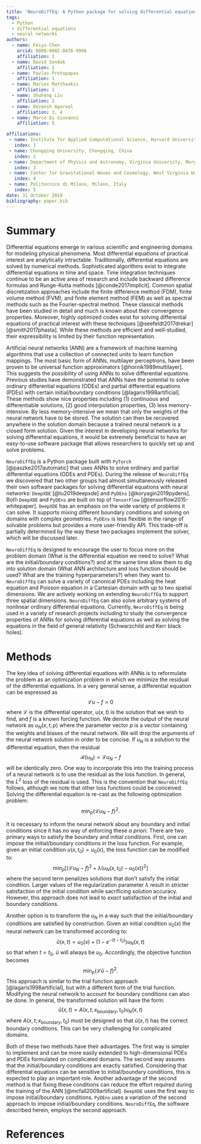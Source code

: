 ```yaml
---
title: 'NeuroDiffEq: A Python package for solving differential equations with neural networks'
tags:
  - Python
  - differential equations
  - neural networks
authors:
  - name: Feiyu Chen
    orcid: 0000-0002-0476-9998
    affiliation: 1
  - name: David Sondak
    affiliation: 1
  - name: Pavlos Protopapas
    affiliation: 1
  - name: Marios Mattheakis
    affiliation: 1
  - name: Shuheng Liu
    affiliation: 2
  - name: Devansh Agarwal
    affiliation: 3, 4
  - name: Marco Di Giovanni
    affiliation: 5

affiliations:
 - name: Institute for Applied Computational Science, Harvard University, Cambridge, MA, United States
   index: 1
 - name: Chongqing University, Chongqing, China
   index: 2
 - name: Department of Physics and Astronomy, Virginia University, Morgantown, WV, United States
   index: 3
 - name: Center for Gravitational Waves and Cosmology, West Virginia University, Morgantown, WV, United States
   index: 4
 - name: Politecnico di Milano, Milano, Italy
   index: 5
date: 31 October 2019
bibliography: paper.bib
---
```


# Summary

Differential equations emerge in various scientific and engineering domains for modeling physical phenomena.  Most
differential equations of practical interest are analytically intractable.  Traditionally, differential equations are solved
by numerical methods.  Sophisticated algorithms exist to integrate differential equations in time and space.  Time integration
techniques continue to be an active area of research and include backward difference formulas and Runge-Kutta
methods [@conde2017implicit].
Common spatial discretization approaches include the finite difference method (FDM), finite volume method (FVM), and finite
element method (FEM) as well as spectral methods such as the Fourier-spectral method.  These classical methods have been
studied in detail and much is known about their convergence properties.  Moreover, highly optimized codes exist for solving
differential equations of practical interest with these techniques [@seefeldt2017drekar][@smith2017phasta].  While these methods are efficient and well-studied,
their expressibility is limited by their function representation.  

Artificial neural networks (ANN) are a framework of machine learning algorithms that use a collection of connected units to
learn function mappings. The most basic form of ANNs, multilayer perceptrons, have been proven to be universal function approximators [@hornik1989multilayer]. This suggests the possibility of using ANNs to solve differential equations. Previous studies have 
demonstrated that ANNs have the potential to solve ordinary differential equations (ODEs) and partial
differential equations (PDEs) with certain initial/boundary conditions [@lagaris1998artificial]. These methods show nice
properties including (1) continuous and differentiable solutions, (2) good interpolation properties, (3) less
memory-intensive.  By less memory-intensive we mean that only the weights of the neural network have to be stored.  The
solution can then be recovered anywhere in the solution domain because a trained neural network is a closed form solution.
Given the
interest in developing neural networks for solving differential equations, it would be extremely beneficial to have an
easy-to-use software package that allows researchers to quickly set up and solve problems.

``NeuroDiffEq`` is a Python package built with ``PyTorch`` [@paszke2017automatic] that uses ANNs to solve ordinary and partial differential
equations (ODEs and PDEs).  During the release of ``NeuroDiffEq`` we discovered that two other groups had almost simultaneously
released their own software packages for solving differential equations with neural networks:  ``DeepXDE`` [@lu2019deepxde]
and ``PyDEns`` [@koryagin2019pydens]. Both ``DeepXDE`` and ``PyDEns`` are built on top of
``TensorFlow`` [@tensorflow2015-whitepaper]. 
``DeepXDE`` has an emphasis on the wide variety of problems it can solve. It supports mixing different boundary conditions and 
solving on domains with complex geometries. ``PyDEns`` is less flexible in the range of solvable problems but provides
a more user-friendly API. This trade-off is partially determined by the way these two packages implement the solver, 
which will be discussed later.  

``NeuroDiffEq`` is designed to encourage the user to focus more on the problem domain (What is the differential equation we
need to solve? What are the initial/boundary conditions?) and at the same time allow them to dig into solution domain (What
ANN architecture and loss function should be used? What are the training hyperparameters?) when they want to.  ``NeuroDiffEq`` 
can solve a variety of canonical PDEs including the heat equation and Poisson equation in a Cartesian domain with up to two
spatial dimensions.  We are actively working on extending ``NeuroDiffEq`` to support three spatial dimensions.  ``NeuroDiffEq`` 
can also solve arbitrary systems of nonlinear ordinary differential equations.
Currently, ``NeuroDiffEq`` is being used in a variety of research projects including to study the convergence properties of ANNs 
for solving differential equations as well as solving the equations in the field of general relativity (Schwarzchild and Kerr 
black holes). 

# Methods

The key idea of solving differential equations with ANNs is to reformulate the problem as an optimization problem in which we
minimize the residual of the differential equations.  In a very general sense, a differential equation can be expressed as
$$\mathcal{L}u - f = 0$$
where $\mathcal{L}$ is the differential operator, $u\left(x,t\right)$ is the solution that we wish to find, and $f$ is a known forcing
function.  We denote the output of the neural network as
$u_{N}\left(x, t; p\right)$ where the parameter vector $p$ is a vector containing the weights and biases of the neural
network.  We will drop the arguments of the neural network solution in order to be concise.  If $u_{N}$ is a solution to the
differential equation, then the residual $$\mathcal{R}\left(u_{N}\right) = \mathcal{L}u_{N} - f $$ 
will be identically zero.  One way to incorporate this into the training process of a neural network is to use the residual
as the loss function.  In general, the $L^{2}$ loss of the residual is used.  This is the convention that ``NeuroDiffEq`` follows, 
although we note that other loss functions could be conceived.  Solving the differential equation is re-cast as the following optimization
problem: 
$$
\min_{p}\left(\mathcal{L}u_{N} - f\right)^2.
$$

It is necessary to inform the neural network about any boundary and initial conditions since it has no way of enforcing these *a priori*.
There are two primary ways to satisfy the boundary and initial conditions.  First, one can impose the initial/boundary
conditions in the
loss function.  For example, given an initial condition $u\left(x,t_{0}\right) = u_{0}\left(x\right)$, the loss function can
be modified to:
$$
\min_{p}\left[\left(\mathcal{L}u_{N} - f\right)^2 + \lambda\left(u_{N}\left(x,t_{0}\right) - u_0\left(x\right)\right)^2\right]
$$
where the second term penalizes solutions that don't satisfy the initial condition.  Larger values of the regularization
parameter $\lambda$ result in stricter
satisfaction of the initial condition while sacrificing solution accuracy.  However, this approach does not lead to *exact* satisfaction of the initial and
boundary conditions.

Another option is to transform the $u_{N}$ in a way such that the initial/boundary conditions are satisfied by
construction.  Given an initial condition $u_{0}\left(x\right)$ the neural network can be transformed according to:
$$
\widetilde{u}\left(x,t\right) = u_{0}\left(x\right) + \left(1-e^{-\left(t-t_{0}\right)}\right)u_{N}\left(x,t\right)
$$
so that when $t = t_0$, $\widetilde{u}$ will always be $u_0$. Accordingly, the objective function becomes 
$$
\min_{p}\left(\mathcal{L}\widetilde{u} - f\right)^2.
$$
This approach is similar to the trial function approach [@lagaris1998artificial], but with a different form of the trial
function.  Modifying the neural network to account for boundary conditions can also be done.  In general, the transformed
solution will have the form:
$$
\widetilde{u}\left(x,t\right) = A\left(x, t; x_{\text{boundary}}, t_{0}\right)u_{N}\left(x,t\right)
$$
where $A\left(x, t; x_{\text{boundary}}, t_{0}\right)$  must be designed so that $\widetilde{u}\left(x,t\right)$ has the
correct boundary conditions.  This can be very challenging for complicated domains.

Both of these two methods have their advantages. The first way is simpler to implement and can be more easily extended to
high-dimensional PDEs and PDEs formulated on complicated domains. The second way assures that the initial/boundary conditions
are exactly satisfied.  Considering that differential equations can be sensitive to initial/boundary conditions, this is
expected to play an important role. Another advantage of the second method is that fixing these conditions can reduce the
effort required during the training of the ANN [@mcfall2009artificial]. ``DeepXDE`` uses the first way to impose initial/boundary 
conditions. ``PyDEns`` uses a variation of the second approach to impose initial/boundary conditions. ``NeuroDiffEq``, the
software described herein, employs the second approach. 

# References
